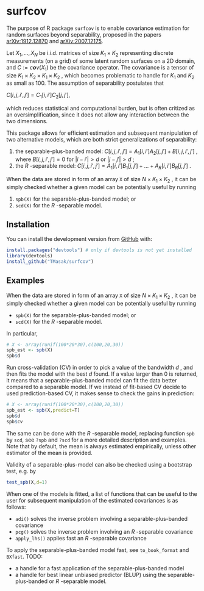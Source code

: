 
<!-- README.md is generated from README.Rmd. Please edit that file -->

# surfcov

<!-- badges: start -->
<!-- badges: end -->

The purpose of R package `surfcov` is to enable covariance estimation
for random surfaces beyond separability, proposed in the papers
[arXiv:1912.12870](https://arxiv.org/abs/1912.12870) and
[arXiv:2007.12175](https://arxiv.org/abs/2007.12175).

Let
*X*<sub>1</sub>, …, *X*<sub>*N*</sub>
be i.i.d. matrices of size
*K*<sub>1</sub> × *K*<sub>2</sub>
representing discrete measurements (on a grid) of some latent random
surfaces on a 2D domain, and
*C* := *c**o**v*(*X*<sub>1</sub>)
be the covariance operator. The covariance is a tensor of size
*K*<sub>1</sub> × *K*<sub>2</sub> × *K*<sub>1</sub> × *K*<sub>2</sub>
, which becomes problematic to handle for
*K*<sub>1</sub>
and
*K*<sub>2</sub>
as small as 100. The assumption of separability postulates that

*C*\[*i*, *j*, *i*′, *j*′\] = *C*<sub>1</sub>\[*i*, *i*′\]*C*<sub>2</sub>\[*j*, *j*′\],

which reduces statistical and computational burden, but is often
critized as an oversimplification, since it does not allow any
interaction between the two dimensions.

This package allows for efficient estimation and subsequent manipulation
of two alternative models, which are both strict generalizations of
separability:

1.  the separable-plus-banded model:
    *C*\[*i*, *j*, *i*′, *j*′\] = *A*<sub>1</sub>\[*i*, *i*′\]*A*<sub>2</sub>\[*j*, *j*′\] + *B*\[*i*, *j*, *i*′, *j*′\]
    , where
    *B*\[*i*, *j*, *i*′, *j*′\] = 0
    for
    \|*i* − *i*′\| &gt; *d*
    or
    \|*j* − *j*′\| &gt; *d*
    ;
2.  the
    *R*
    -separable model:
    *C*\[*i*, *j*, *i*′, *j*′\] = *A*<sub>1</sub>\[*i*, *i*′\]*B*<sub>1</sub>\[*j*, *j*′\] + … + *A*<sub>*R*</sub>\[*i*, *i*′\]*B*<sub>*R*</sub>\[*j*, *j*′\]
    .

When the data are stored in form of an array `X` of size
*N* × *K*<sub>1</sub> × *K*<sub>2</sub>
, it can be simply checked whether a given model can be potentially
useful by running

1.  `spb(X)` for the separable-plus-banded model; or
2.  `scd(X)` for the
    *R*
    -separable model.

## Installation

You can install the development version from
[GitHub](https://github.com/) with:

``` r
install.packages("devtools") # only if devtools is not yet installed
library(devtools)
install_github("TMasak/surfcov")
```

## Examples

When the data are stored in form of an array `X` of size
*N* × *K*<sub>1</sub> × *K*<sub>2</sub>
, it can be simply checked whether a given model can be potentially
useful by running

-   `spb(X)` for the separable-plus-banded model; or
-   `scd(X)` for the
    *R*
    -separable model.

In particular,

``` r
# X <- array(runif(100*20*30),c(100,20,30))
spb_est <- spb(X)
spb$d
```

Run cross-validation (CV) in order to pick a value of the bandwidth
*d*
, and then fits the model with the best
*d*
found. If a value larger than 0 is returned, it means that a
separable-plus-banded model can fit the data better compared to a
separable model. If we instead of fit-based CV decide to used
prediction-based CV, it makes sense to check the gains in prediction:

``` r
# X <- array(runif(100*20*30),c(100,20,30))
spb_est <- spb(X,predict=T)
spb$d
spb$cv
```

The same can be done with the
*R*
-separable model, replacing function `spb` by `scd`, see `?spb` and
`?scd` for a more detailed description and examples. Note that by
default, the mean is always estimated empirically, unless other
estimator of the mean is provided.

Validity of a separable-plus-model can also be checked using a bootstrap
test, e.g. by

``` r
test_spb(X,d=1)
```

When one of the models is fitted, a list of functions that can be useful
to the user for subsequent manipulation of the estimated covariances is
as follows:

-   `adi()` solves the inverse problem involving a separable-plus-banded
    covariance
-   `pcg()` solves the inverse problem involving an
    *R*
    -separable covariance
-   `apply_lhs()` applies fast an
    *R*
    -separable covariance

To apply the separable-plus-banded model fast, see `to_book_format` and
`BXfast`. TODO:

-   a handle for a fast application of the separable-plus-banded model
-   a handle for best linear unbiased predictor (BLUP) using the
    separable-plus-banded or
    *R*
    -separable model.
